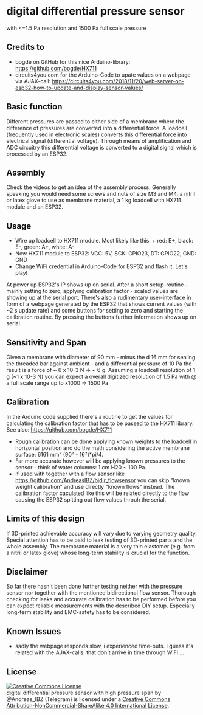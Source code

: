 # digital differential pressure sensor
with <=1.5 Pa resolution and 1500 Pa full scale pressure

## Credits to
+ bogde on GitHub for this nice Arduino-library: https://github.com/bogde/HX711 
+ circuits4you.com for the Arduino-Code to upate values on a webpage via AJAX-call: https://circuits4you.com/2018/11/20/web-server-on-esp32-how-to-update-and-display-sensor-values/

## Basic function
Different pressures are passed to either side of a membrane where the difference of pressures are converted into a differential force. A loadcell (frequently used in electronic scales) converts this differential force into electrical signal (differential voltage). Through means of amplification and ADC circuitry this differential voltage is converted to a digital signal which is processed by an ESP32. 

## Assembly
Check the videos to get an idea of the assembly process. Generally speaking you would need some screws and nuts of size M3 and M4, a nitril or latex glove to use as membrane material, a 1 kg loadcell with HX711 module and an ESP32. 

## Usage
+ Wire up loadcell to HX711 module. Most likely like this: + red: E+, black: E-, green: A+, white: A-
+ Now HX711 module to ESP32: VCC: 5V, SCK: GPIO23, DT: GPIO22, GND: GND
+ Change WiFi credential in Arduino-Code for ESP32 and flash it. Let's play!

At power up ESP32's IP shows up on serial. After a short setup-routine - mainly setting to zero, applying calibration factor - scaled values are showing up at the serial port. There's also a rudimentary user-interface in form of a webpage generated by the ESP32 that shows current values (with ~2 s update rate) and some buttons for setting to zero and starting the calibration routine. By pressing the buttons further information shows up on serial.

## Sensitivity and Span
Given a membrane with diameter of 90 mm - minus the d 16 mm for sealing the threaded bar against ambient - and a differential pressure of 10 Pa the result is a force of ~ 6 x 10-3 N => ~ 6 g. Assuming a loadcell resolution of 1 g (~1 x 10-3 N) you can expect a overall digitized resolution of 1.5 Pa with @ a full scale range up to x1000 => 1500 Pa

## Calibration
In the Arduino code supplied there's a routine to get the values for calculating the calibration factor that has to be passed to the HX711 library. See also: https://github.com/bogde/HX711
+ Rough calibration can be done applying known weights to the loadcell in horizontal position and do the math considering the  active membrane surface: 6161 mm² (90² - 16²)*pi/4. 
+ Far more accurate however will be applying known pressures to the sensor - think of water columns: 1 cm H20 ~ 100 Pa. 
+ If used with together with a flow sensor like https://github.com/AndreasIBZ/bidir_flowsensor you can skip "known weight calibration" and use directly "known flows" instead. The calibration factor caculated like this will be related directly to the flow causing the ESP32 spitting out flow values throuh the serial.

## Limits of this design
If 3D-printed achievable accuracy will vary due to varying geometry quality. Special attention has to be paid to leak testing of 3D-printed parts and the whole assembly. The membrane material is a very thin elastomer (e.g. from a nitril or latex glove) whose long-term stability is crucial for the function. 

## Disclaimer

So far there hasn't been done further testing neither with the pressure sensor nor together with the mentioned bidirectional flow sensor. Thorough checking for leaks and accurate calibration has to be performed before you can expect reliable measurements with the described DIY setup. Especially long-term stability and EMC-safety has to be considered. 

## Known Issues
+ sadly the webpage responds slow, i experienced time-outs. I guess it's related with the AJAX-calls, that don't arrive in time through WiFi ...

## License
<a rel="license" href="http://creativecommons.org/licenses/by-nc-sa/4.0/"><img alt="Creative Commons License" style="border-width:0" src="https://i.creativecommons.org/l/by-nc-sa/4.0/88x31.png" /></a><br /><span xmlns:dct="http://purl.org/dc/terms/" href="http://purl.org/dc/dcmitype/Text" property="dct:title" rel="dct:type">digital differential pressure sensor with high pressure span</span> by <span xmlns:cc="http://creativecommons.org/ns#" property="cc:attributionName">@Andreas_IBZ (Telegram)</span> is licensed under a <a rel="license" href="http://creativecommons.org/licenses/by-nc-sa/4.0/">Creative Commons Attribution-NonCommercial-ShareAlike 4.0 International License</a>.
